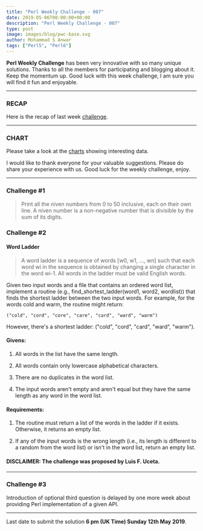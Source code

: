 ```yaml
---
title: "Perl Weekly Challenge - 007"
date: 2019-05-06T00:00:00+00:00
description: "Perl Weekly Challenge - 007"
type: post
image: images/blog/pwc-base.svg
author: Mohammad S Anwar
tags: ["Perl5", "Perl6"]
---
```

**Perl Weekly Challenge** has been very innovative with so many unique solutions. Thanks to all the members for participating and blogging about it. Keep the momentum up. Good luck with this week challenge, I am sure you will find it fun and enjoyable.

***

### RECAP
Here is the recap of last week [challenge](/blog/recap-challenge-006).

***

### CHART
Please take a look at the [charts](/chart) showing interesting data.

I would like to thank everyone for your valuable suggestions. Please do share your experience with us. Good luck for the weekly challenge, enjoy.

***

### Challenge #1
> Print all the niven numbers from 0 to 50 inclusive, each on their own line. A niven number is a non-negative number that is divisible by the sum of its digits.

### Challenge #2

#### Word Ladder

> A word ladder is a sequence of words [w0, w1, ..., wn] such that each word wi in the sequence is obtained by changing a single character in the word wi-1. All words in the ladder must be valid English words.

Given two input words and a file that contains an ordered word list, implement a routine (e.g., find_shortest_ladder(word1, word2, wordlist)) that finds the shortest ladder between the two input words. For example, for the words cold and warm, the routine might return:

    ("cold", "cord", "core", "care", "card", "ward", "warm")

However, there's a shortest ladder: ("cold", "cord", "card", "ward", "warm").

#### Givens:

  1. All words in the list have the same length.

  2. All words contain only lowercase alphabetical characters.

  3. There are no duplicates in the word list.

  4. The input words aren't empty and aren't equal but they have the same length as any word in the word list.

#### Requirements:

  1. The routine must return a list of the words in the ladder if it exists. Otherwise, it returns an empty list.

  2. If any of the input words is the wrong length (i.e., its length is different to a random from the word list) or isn't in the word list, return an empty list.

#### DISCLAIMER: The challenge was proposed by Luis F. Uceta.

***
### Challenge #3

Introduction of optional third question is delayed by one more week about providing Perl implementation of a given API.

***

Last date to submit the solution **6 pm (UK Time) Sunday 12th May 2019**.
